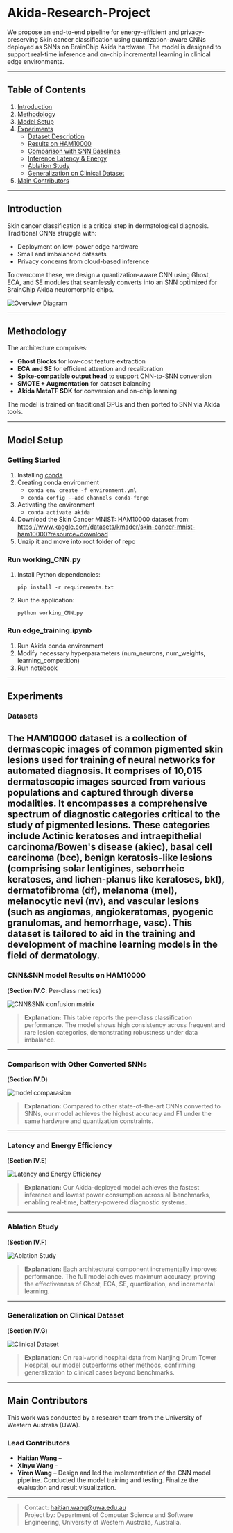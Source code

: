 # Akida-Research-Project

We propose an end-to-end pipeline for energy-efficient and privacy-preserving Skin cancer classification using quantization-aware CNNs deployed as SNNs on BrainChip Akida hardware. The model is designed to support real-time inference and on-chip incremental learning in clinical edge environments.

---

## Table of Contents

1. [Introduction](#introduction)
2. [Methodology](#methodology)
3. [Model Setup](#model-setup)
4. [Experiments](#experiments)
    - [Dataset Description](#datasets)
    - [Results on HAM10000](#results-on-ham10000)
    - [Comparison with SNN Baselines](#snn-comparison)
    - [Inference Latency & Energy](#latency-energy)
    - [Ablation Study](#ablation-study)
    - [Generalization on Clinical Dataset](#clinical-generalization)
5. [Main Contributors](#main-contributors)

---

## Introduction

Skin cancer classification is a critical step in dermatological diagnosis. Traditional CNNs struggle with:

- Deployment on low-power edge hardware
- Small and imbalanced datasets
- Privacy concerns from cloud-based inference

To overcome these, we design a quantization-aware CNN using Ghost, ECA, and SE modules that seamlessly converts into an SNN optimized for BrainChip Akida neuromorphic chips.

![Overview Diagram](./docs/Figures/pipeline.jpg)

---

## Methodology

The architecture comprises:

- **Ghost Blocks** for low-cost feature extraction  
- **ECA and SE** for efficient attention and recalibration  
- **Spike-compatible output head** to support CNN-to-SNN conversion  
- **SMOTE + Augmentation** for dataset balancing  
- **Akida MetaTF SDK** for conversion and on-chip learning

The model is trained on traditional GPUs and then ported to SNN via Akida tools.

---

## Model Setup

### Getting Started

1. Installing [conda](https://conda.io/projects/conda/en/latest/user-guide/install/index.html)
2. Creating conda environment
    - `conda env create -f environment.yml`
    - `conda config --add channels conda-forge`
3. Activating the environment
    - `conda activate akida`
4. Download the Skin Cancer MNIST: HAM10000 dataset from: https://www.kaggle.com/datasets/kmader/skin-cancer-mnist-ham10000?resource=download
5. Unzip it and move into root folder of repo

### Run working_CNN.py

1. Install Python dependencies:
   ```
   pip install -r requirements.txt
   ```

2. Run the application:
   ```
   python working_CNN.py
   ```

### Run edge_training.ipynb

1. Run Akida conda environment 
2. Modify necessary hyperparameters (num_neurons, num_weights, learning_competition)
3. Run notebook

---

## Experiments

### Datasets

The HAM10000 dataset is a collection of dermascopic images of common pigmented skin lesions used for training of neural networks for automated diagnosis. It comprises of 10,015 dermatoscopic images sourced from various populations and captured through diverse modalities. It encompasses a comprehensive spectrum of diagnostic categories critical to the study of pigmented lesions. These categories include Actinic keratoses and intraepithelial carcinoma/Bowen's disease (akiec), basal cell carcinoma (bcc), benign keratosis-like lesions (comprising solar lentigines, seborrheic keratoses, and lichen-planus like keratoses, bkl), dermatofibroma (df), melanoma (mel), melanocytic nevi (nv), and vascular lesions (such as angiomas, angiokeratomas, pyogenic granulomas, and hemorrhage, vasc). This dataset is tailored to aid in the training and development of machine learning models in the field of dermatology.
---

### CNN&SNN model Results on HAM10000  
(**Section IV.C**: Per-class metrics)

![CNN&SNN confusion matrix](./docs/Figures/model_result.png)

> **Explanation:** This table reports the per-class classification performance. The model shows high consistency across frequent and rare lesion categories, demonstrating robustness under data imbalance.

---

### Comparison with Other Converted SNNs  
(**Section IV.D**)

![model comparasion](./docs/Figures/models_comparasion.png)

> **Explanation:** Compared to other state-of-the-art CNNs converted to SNNs, our model achieves the highest accuracy and F1 under the same hardware and quantization constraints.

---

### Latency and Energy Efficiency  
(**Section IV.E**)

![Latency and Energy Efficiency](./docs/Figures/Latency_and_Energy_Efficiency.png)

> **Explanation:** Our Akida-deployed model achieves the fastest inference and lowest power consumption across all benchmarks, enabling real-time, battery-powered diagnostic systems.

---

### Ablation Study  
(**Section IV.F**)

![Ablation Study](./docs/Figures/ablation_study.png)

> **Explanation:** Each architectural component incrementally improves performance. The full model achieves maximum accuracy, proving the effectiveness of Ghost, ECA, SE, quantization, and incremental learning.

---

### Generalization on Clinical Dataset  
(**Section IV.G**)

![Clinical Dataset](./docs/Figures/Clinical_Dataset.png)

> **Explanation:** On real-world hospital data from Nanjing Drum Tower Hospital, our model outperforms other methods, confirming generalization to clinical cases beyond benchmarks.

---


## Main Contributors

This work was conducted by a research team from the University of Western Australia (UWA).

### Lead Contributors
- **Haitian Wang** – 
- **Xinyu Wang** - 
- **Yiren Wang** – Design and led the implementation of the CNN model pipeline. Conducted the model training and testing. Finalize the evaluation and result visualization.

---

> Contact: haitian.wang@uwa.edu.au  
> Project by: Department of Computer Science and Software Engineering, University of Western Australia, Australia.
